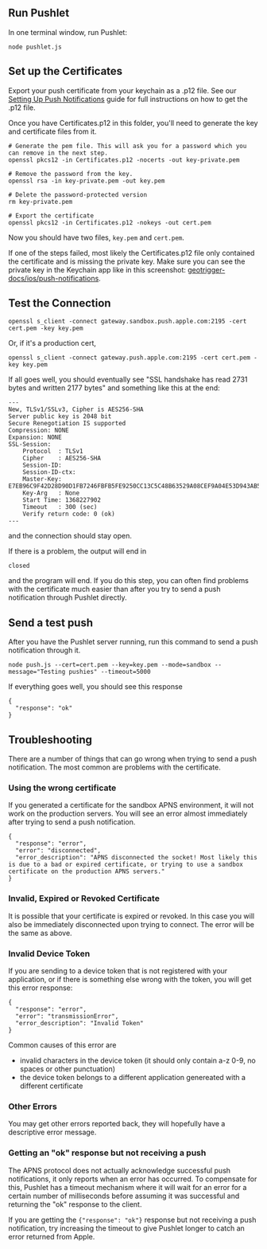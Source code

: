 ## Run Pushlet

In one terminal window, run Pushlet:

```
node pushlet.js
```


## Set up the Certificates

Export your push certificate from your keychain as a .p12 file. See our [Setting Up Push Notifications](http://esri.github.io/geotrigger-docs/ios/push-notifications/#export-the-push-certificate) guide for full instructions on how to get the .p12 file.

Once you have Certificates.p12 in this folder, you'll need to generate the key and certificate files from it.

```
# Generate the pem file. This will ask you for a password which you can remove in the next step.
openssl pkcs12 -in Certificates.p12 -nocerts -out key-private.pem

# Remove the password from the key.
openssl rsa -in key-private.pem -out key.pem

# Delete the password-protected version
rm key-private.pem

# Export the certificate
openssl pkcs12 -in Certificates.p12 -nokeys -out cert.pem
```

Now you should have two files, `key.pem` and `cert.pem`. 

If one of the steps failed, most likely the Certificates.p12 file only contained the certificate and is missing the private key. Make sure you can see the private key in the Keychain app like in this screenshot: [geotrigger-docs/ios/push-notifications](http://esri.github.io/geotrigger-docs/ios/push-notifications/#export-the-push-certificate).


## Test the Connection

```
openssl s_client -connect gateway.sandbox.push.apple.com:2195 -cert cert.pem -key key.pem
```

Or, if it's a production cert,

```
openssl s_client -connect gateway.push.apple.com:2195 -cert cert.pem -key key.pem
```

If all goes well, you should eventually see "SSL handshake has read 2731 bytes and written 2177 bytes" and something like this at the end:

```
---
New, TLSv1/SSLv3, Cipher is AES256-SHA
Server public key is 2048 bit
Secure Renegotiation IS supported
Compression: NONE
Expansion: NONE
SSL-Session:
    Protocol  : TLSv1
    Cipher    : AES256-SHA
    Session-ID: 
    Session-ID-ctx: 
    Master-Key: E7EB96C9F42D28D90D1FB7246FBFB5FE9250CC13C5C48B63529A08CEF9A04E53D943AB5A77083D2CADE20189C43E4418
    Key-Arg   : None
    Start Time: 1368227902
    Timeout   : 300 (sec)
    Verify return code: 0 (ok)
---
```

and the connection should stay open.

If there is a problem, the output will end in 

```
closed
```

and the program will end. If you do this step, you can often find problems with the certificate much easier than after you try to send a push notification through Pushlet directly.


## Send a test push

After you have the Pushlet server running, run this command to send a push notification through it.

```
node push.js --cert=cert.pem --key=key.pem --mode=sandbox --message="Testing pushies" --timeout=5000
```

If everything goes well, you should see this response

```
{
  "response": "ok"
}
```


## Troubleshooting

There are a number of things that can go wrong when trying to send a push notification. The most common are problems with the certificate.

### Using the wrong certificate

If you generated a certificate for the sandbox APNS environment, it will not work on the production servers. You will see an error almost immediately after trying to send a push notification.

```
{
  "response": "error",
  "error": "disconnected",
  "error_description": "APNS disconnected the socket! Most likely this is due to a bad or expired certificate, or trying to use a sandbox certificate on the production APNS servers."
}
```

### Invalid, Expired or Revoked Certificate

It is possible that your certificate is expired or revoked. In this case you will also be immediately disconnected upon trying to connect. The error will be the same as above.

### Invalid Device Token

If you are sending to a device token that is not registered with your application, or if there is something else wrong with the token, you will get this error response:

```
{
  "response": "error",
  "error": "transmissionError",
  "error_description": "Invalid Token"
}
```

Common causes of this error are 

* invalid characters in the device token (it should only contain a-z 0-9, no spaces or other punctuation)
* the device token belongs to a different application genereated with a different certificate

### Other Errors

You may get other errors reported back, they will hopefully have a descriptive error message.


### Getting an "ok" response but not receiving a push

The APNS protocol does not actually acknowledge successful push notifications, it only reports when an error has occurred. To compensate for this, Pushlet has a timeout mechanism where it will wait for an error for a certain number of milliseconds before assuming it was successful and returning the "ok" response to the client. 

If you are getting the `{"response": "ok"}` response but not receiving a push notification, try increasing the timeout to give Pushlet longer to catch an error returned from Apple.


